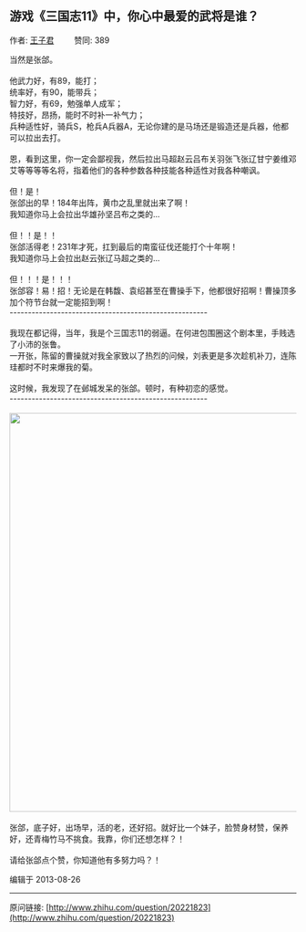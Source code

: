 ## 游戏《三国志11》中，你心中最爱的武将是谁？

作者: [王子君](http://www.zhihu.com/people/nogirlnotalk)&nbsp;&nbsp;&nbsp;&nbsp;&nbsp;&nbsp;&nbsp;&nbsp; 赞同: 389


当然是张郃。<br><br>他武力好，有89，能打；<br>统率好，有90，能带兵；<br>智力好，有69，勉强单人成军；<br>特技好，昂扬，能时不时补一补气力；<br>兵种适性好，骑兵S，枪兵A兵器A，无论你建的是马场还是锻造还是兵器，他都可以拉出去打。<br><br>恩，看到这里，你一定会鄙视我，然后拉出马超赵云吕布关羽张飞张辽甘宁姜维邓艾等等等等名将，指着他们的各种参数各种技能各种适性对我各种嘲讽。<br><br>但！是！<br>张郃出的早！184年出阵，黄巾之乱里就出来了啊！<br>我知道你马上会拉出华雄孙坚吕布之类的...<br><br>但！！是！！<br>张郃活得老！231年才死，扛到最后的南蛮征伐还能打个十年啊！<br>我知道你马上会拉出赵云张辽马超之类的...<br><br>但！！！是！！！<br>张郃容！易！招！无论是在韩馥、袁绍甚至在曹操手下，他都很好招啊！曹操顶多加个符节台就一定能招到啊！<br>------------------------------------------------------<br><br>我现在都记得，当年，我是个三国志11的弱逼。在何进包围圈这个剧本里，手贱选了小沛的张鲁。<br>一开张，陈留的曹操就对我全家致以了热烈的问候，刘表更是多次趁机补刀，连陈珪都时不时来爆我的菊。<br><br>这时候，我发现了在邺城发呆的张郃。顿时，有种初恋的感觉。<br>------------------------------------------------------<br><br><img src="http://pic4.zhimg.com/153b2485d944e8167535666136430a53_b.jpg" data-rawwidth="699" data-rawheight="1117" class="origin_image zh-lightbox-thumb" width="699" data-original="http://pic4.zhimg.com/153b2485d944e8167535666136430a53_r.jpg"><br><br>张郃，底子好，出场早，活的老，还好招。就好比一个妹子，脸赞身材赞，保养好，还青梅竹马不挑食。我靠，你们还想怎样？！<br><br>请给张郃点个赞，你知道他有多努力吗？！



编辑于 2013-08-26



---
原问链接: [http://www.zhihu.com/question/20221823](http://www.zhihu.com/question/20221823)